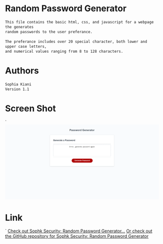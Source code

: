 # Random Password Generator 

    This file contains the basic html, css, and javascript for a webpage the generates 
    random passwords to the user preferance. 

    The preferance includes over 20 special character, both lower and upper case letters, 
    and numerical values ranging from 8 to 128 characters.
    

# Authors
    Sophia Kiani 
    Version 1.1


# Screen Shot
`
    ![Preview Of Horiseon Home Webpage](./assets/images/so_password_generator.png)


    
# Link
`
    [Check out Sophk Security: Random Password Generator...](https://soph-k.github.io/sophk_security_random_password_generator/)
    [Or check out the GitHub repository for Sophk Security: Random Password Generator](https://github.com/soph-k/sophk_security_random_password_generator/) 

